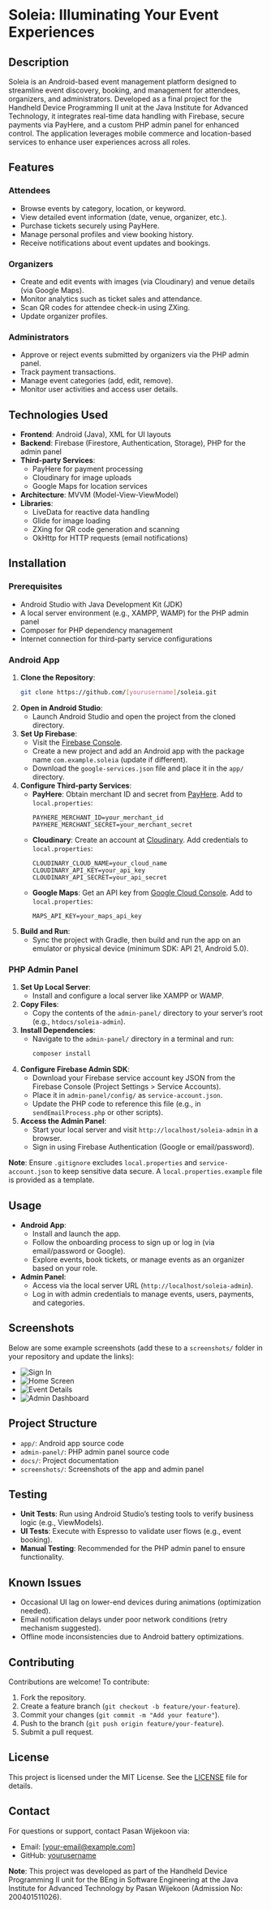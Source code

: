# Soleia: Illuminating Your Event Experiences

## Description
Soleia is an Android-based event management platform designed to streamline event discovery, booking, and management for attendees, organizers, and administrators. Developed as a final project for the Handheld Device Programming II unit at the Java Institute for Advanced Technology, it integrates real-time data handling with Firebase, secure payments via PayHere, and a custom PHP admin panel for enhanced control. The application leverages mobile commerce and location-based services to enhance user experiences across all roles.

## Features

### Attendees
- Browse events by category, location, or keyword.
- View detailed event information (date, venue, organizer, etc.).
- Purchase tickets securely using PayHere.
- Manage personal profiles and view booking history.
- Receive notifications about event updates and bookings.

### Organizers
- Create and edit events with images (via Cloudinary) and venue details (via Google Maps).
- Monitor analytics such as ticket sales and attendance.
- Scan QR codes for attendee check-in using ZXing.
- Update organizer profiles.

### Administrators
- Approve or reject events submitted by organizers via the PHP admin panel.
- Track payment transactions.
- Manage event categories (add, edit, remove).
- Monitor user activities and access user details.

## Technologies Used
- **Frontend**: Android (Java), XML for UI layouts
- **Backend**: Firebase (Firestore, Authentication, Storage), PHP for the admin panel
- **Third-party Services**:
  - PayHere for payment processing
  - Cloudinary for image uploads
  - Google Maps for location services
- **Architecture**: MVVM (Model-View-ViewModel)
- **Libraries**:
  - LiveData for reactive data handling
  - Glide for image loading
  - ZXing for QR code generation and scanning
  - OkHttp for HTTP requests (email notifications)

## Installation

### Prerequisites
- Android Studio with Java Development Kit (JDK)
- A local server environment (e.g., XAMPP, WAMP) for the PHP admin panel
- Composer for PHP dependency management
- Internet connection for third-party service configurations

### Android App
1. **Clone the Repository**:
   ```bash
   git clone https://github.com/[yourusername]/soleia.git
   ```
2. **Open in Android Studio**:
   - Launch Android Studio and open the project from the cloned directory.
3. **Set Up Firebase**:
   - Visit the [Firebase Console](https://console.firebase.google.com/).
   - Create a new project and add an Android app with the package name `com.example.soleia` (update if different).
   - Download the `google-services.json` file and place it in the `app/` directory.
4. **Configure Third-party Services**:
   - **PayHere**: Obtain merchant ID and secret from [PayHere](https://www.payhere.lk/). Add to `local.properties`:
     ```
     PAYHERE_MERCHANT_ID=your_merchant_id
     PAYHERE_MERCHANT_SECRET=your_merchant_secret
     ```
   - **Cloudinary**: Create an account at [Cloudinary](https://cloudinary.com/). Add credentials to `local.properties`:
     ```
     CLOUDINARY_CLOUD_NAME=your_cloud_name
     CLOUDINARY_API_KEY=your_api_key
     CLOUDINARY_API_SECRET=your_api_secret
     ```
   - **Google Maps**: Get an API key from [Google Cloud Console](https://console.cloud.google.com/). Add to `local.properties`:
     ```
     MAPS_API_KEY=your_maps_api_key
     ```
5. **Build and Run**:
   - Sync the project with Gradle, then build and run the app on an emulator or physical device (minimum SDK: API 21, Android 5.0).

### PHP Admin Panel
1. **Set Up Local Server**:
   - Install and configure a local server like XAMPP or WAMP.
2. **Copy Files**:
   - Copy the contents of the `admin-panel/` directory to your server’s root (e.g., `htdocs/soleia-admin`).
3. **Install Dependencies**:
   - Navigate to the `admin-panel/` directory in a terminal and run:
     ```bash
     composer install
     ```
4. **Configure Firebase Admin SDK**:
   - Download your Firebase service account key JSON from the Firebase Console (Project Settings > Service Accounts).
   - Place it in `admin-panel/config/` as `service-account.json`.
   - Update the PHP code to reference this file (e.g., in `sendEmailProcess.php` or other scripts).
5. **Access the Admin Panel**:
   - Start your local server and visit `http://localhost/soleia-admin` in a browser.
   - Sign in using Firebase Authentication (Google or email/password).

**Note**: Ensure `.gitignore` excludes `local.properties` and `service-account.json` to keep sensitive data secure. A `local.properties.example` file is provided as a template.

## Usage
- **Android App**:
  - Install and launch the app.
  - Follow the onboarding process to sign up or log in (via email/password or Google).
  - Explore events, book tickets, or manage events as an organizer based on your role.
- **Admin Panel**:
  - Access via the local server URL (`http://localhost/soleia-admin`).
  - Log in with admin credentials to manage events, users, payments, and categories.

## Screenshots
Below are some example screenshots (add these to a `screenshots/` folder in your repository and update the links):

- ![Sign In](https://github.com/PasanSWijekoon/Soleia-Event-Booking-Application/blob/main/1%20(1).jpg?raw=true)
- ![Home Screen](screenshots/home_screen.png)
- ![Event Details](screenshots/event_details.png)
- ![Admin Dashboard](screenshots/admin_dashboard.png)

## Project Structure
- `app/`: Android app source code
- `admin-panel/`: PHP admin panel source code
- `docs/`: Project documentation
- `screenshots/`: Screenshots of the app and admin panel

## Testing
- **Unit Tests**: Run using Android Studio’s testing tools to verify business logic (e.g., ViewModels).
- **UI Tests**: Execute with Espresso to validate user flows (e.g., event booking).
- **Manual Testing**: Recommended for the PHP admin panel to ensure functionality.

## Known Issues
- Occasional UI lag on lower-end devices during animations (optimization needed).
- Email notification delays under poor network conditions (retry mechanism suggested).
- Offline mode inconsistencies due to Android battery optimizations.

## Contributing
Contributions are welcome! To contribute:
1. Fork the repository.
2. Create a feature branch (`git checkout -b feature/your-feature`).
3. Commit your changes (`git commit -m "Add your feature"`).
4. Push to the branch (`git push origin feature/your-feature`).
5. Submit a pull request.

## License
This project is licensed under the MIT License. See the [LICENSE](LICENSE) file for details.

## Contact
For questions or support, contact Pasan Wijekoon via:
- Email: [your-email@example.com]
- GitHub: [yourusername](https://github.com/[yourusername])

**Note**: This project was developed as part of the Handheld Device Programming II unit for the BEng in Software Engineering at the Java Institute for Advanced Technology by Pasan Wijekoon (Admission No: 200401511026).
```
